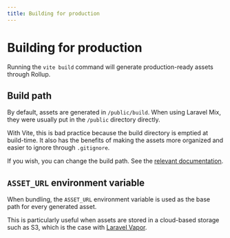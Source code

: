 ```yaml
---
title: Building for production
---
```


# Building for production

Running the `vite build` command will generate production-ready assets through Rollup. 

## Build path

By default, assets are generated in `/public/build`. When using Laravel Mix, they were usually put in the `/public` directory directly. 

With Vite, this is bad practice because the build directory is emptied at build-time. It also has the benefits of making the assets more organized and easier to ignore through `.gitignore`.

If you wish, you can change the build path. See the [relevant documentation](/configuration/laravel-package.html#build-path).

## `ASSET_URL` environment variable

When bundling, the `ASSET_URL` environment variable is used as the base path for every generated asset. 

This is particularly useful when assets are stored in a cloud-based storage such as S3, which is the case with [Laravel Vapor](https://vapor.laravel.com).
